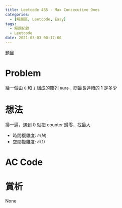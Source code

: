 ```yaml
---
title: Leetcode 485 - Max Consecutive Ones
categories:
  - [解題區, Leetcode, Easy]
tags:
  - 解題紀錄
  - Leetcode
date: 2021-03-03 00:17:00
---
```


[題目](https://leetcode.com/problems/max-consecutive-ones/)

# Problem

給一個由 `0` 和 `1` 組成的陣列 `nums`，問最長連續的 1 是多少

# 想法

掃一遍，遇到 0 就把 counter 歸零，找最大

- 時間複雜度: $\mathcal{O}(N)$
- 空間複雜度: $\mathcal{O}(1)$

# AC Code

<script src="https://emgithub.com/embed-v2.js?target=https%3A%2F%2Fgithub.com%2Froy4801%2Fsolved_problems%2Fblob%2Fmaster%2Fleetcode%2F485.cpp%23L12-L28&style=github&type=code&showBorder=on&showLineNumbers=on&showFileMeta=on&showFullPath=on&showCopy=on"></script>

# 賞析

None
